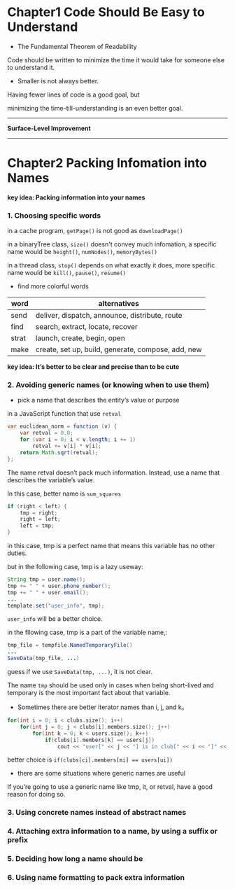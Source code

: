 # Chapter1 Code Should Be Easy to Understand

- The Fundamental Theorem of Readability

Code should be written to minimize the time it would take for someone else to understand it.

- Smaller is not always better.

Having fewer lines of code is a good goal, but

minimizing the time-till-understanding is an even better goal.

---

**Surface-Level Improvement**

---

# Chapter2 Packing Infomation into Names

**key idea: Packing information into your names**

### 1. Choosing specific words

in a cache program, `getPage()` is not good as `downloadPage()`

in a binaryTree class, `size()` doesn't convey much infomation, a specific name would be 
`height()`, `numNodes()`, `memoryBytes()`

in a thread class, `stop()` depends on what exactly it does, more specific name would be 
`kill()`, `pause()`, `resume()`

- find more colorful words

| word | alternatives |
| --- | --- |
| send | deliver, dispatch, announce, distribute, route |
| find| search, extract, locate, recover |
| strat | launch, create, begin, open |
| make | create, set up, build, generate, compose, add, new |

**key idea: It’s better to be clear and precise than to be cute**

### 2. Avoiding generic names (or knowing when to use them)

- pick a name that describes the entity’s value or purpose

in a JavaScript function that use `retval`

```java
var euclidean_norm = function (v) {
    var retval = 0.0;
    for (var i = 0; i < v.length; i += 1)
        retval += v[i] * v[i];
    return Math.sqrt(retval);
};
```

The name retval doesn’t pack much information. 
Instead, use a name that describes the variable’s value. 

In this case, better name is `sum_squares`

```java
if (right < left) {
    tmp = right;
    right = left;
    left = tmp;
}
```

in this case, tmp is a perfect name that means this variable has no other duties.

but in the following case, tmp is a lazy useway:

```java
String tmp = user.name();
tmp += " " + user.phone_number();
tmp += " " + user.email();
...
template.set("user_info", tmp);
```

`user_info` will be a better choice.

in the fllowing case, tmp is a part of the variable name,:

```java
tmp_file = tempfile.NamedTemporaryFile()
...
SaveData(tmp_file, ...)
```

guess if we use `SaveData(tmp, ...)`, it is not clear.

The name `tmp` should be used only in cases when being short-lived and temporary 
is the most important fact about that variable.

- Sometimes there are better iterator names than i, j, and k。

```c++
for(int i = 0; i < clubs.size(); i++)
    for(int j = 0; j < clubs[i].members.size(); j++)
        for(int k = 0; k < users.size(); k++)
            if(clubs[i].members[k] == users[j])
                cout << "user[" << j << "] is in club[" << i << "]" << endl;
```

better choice is `if(clubs[ci].members[mi] == users[ui])`

- there are some situations where generic names are useful

If you’re going to use a generic name like tmp, it, 
or retval, have a good reason for doing so.

### 3. Using concrete names instead of abstract names
### 4. Attaching extra information to a name, by using a suffix or prefix
### 5. Deciding how long a name should be
### 6. Using name formatting to pack extra information